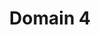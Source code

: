 ---
layout: post
title: Domain 4
subdomains:
    a:
        title: '4a. Reflects on teaching in an ongoing manner'
        desc-title: 'Teacher candidate demonstrates professionalism by:'
        desc-items: ['accurately and honestly reflecting on lessons', 'citing adjustments in practice for improving future teaching']
        grade: 'P'
    b:
        title: '4b. Maintains accurate, anecdotal records and quantitative data on student progress'
        desc-title: 'Teacher candidate demonstrates professionalism by:'
        desc-items: ['formally and informally tracking student progress and completion of assignments', 'maintaining accurate instructional and non-instructional records to share with stakeholders']
        grade: 'P'
    c:
        title: '4c. Communicates appropriately with students’ families'
        desc-title: 'Teacher candidate demonstrates professionalism by:'
        desc-items: ['communicating frequently with families', 'demonstrating cultural competency when communicating with families', 'provides appropriate information about the instructional program', 'promoting opportunities for families to engage in the learning process']
        grade: 'P'
    d:
        title: '4d. Participates in professional education community, including collaborating with peers, and service within the school community'
        desc-title: 'Teacher candidate demonstrates professionalism by:'
        desc-items: ['establishing and maintaining relationships with school community members (administrators, paraprofessionals, staff, and teachers) and college faculty', 'participating in professional organizations and supporting school and community initiatives', 'participating in learning opportunities and communities that promote professional inquiry and practice']
        grade: 'P'
    e:
        title: '4e.  Seeks personal professional development, including new knowledge and experiences in the field of education'
        desc-title: 'Teacher candidate demonstrates professionalism by:'
        desc-items: ['seeking opportunities such as workshops, seminars, courses, professional learning communities, to enhance content knowledge and pedagogical skill', 'pursuing opportunities for feedback from colleagues', 'participating in professional organizations to support their practice and demonstrate support and leadership to colleagues']
        grade: 'P'
    f:
        title: '4f. Demonstrates ethics and integrity in one’s teaching practice and complies with all school and district policies and procedures'
        desc-title: 'Teacher candidate demonstrates professionalism by:'
        desc-items: ['acting with integrity and honesty', 'advocating for students’ bests interests and needs in difficult situations', 'complying with college, school, and district regulations/policies such as timeliness, dress code, attendance, language, technology, and use of appropriate communication ']
        grade: 'P'
---